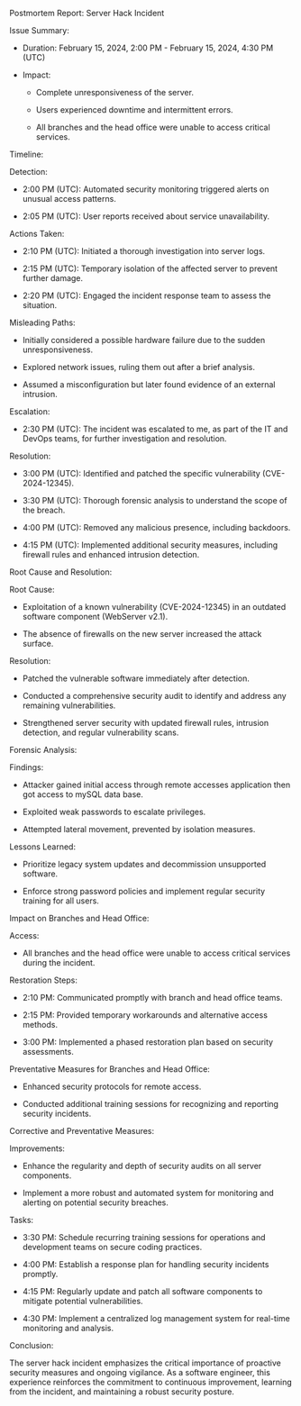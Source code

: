 Postmortem Report: Server Hack Incident 


Issue Summary:

- Duration: February 15, 2024, 2:00 PM - February 15, 2024, 4:30 PM (UTC)

- Impact:

  - Complete unresponsiveness of the server.

  - Users experienced downtime and intermittent errors.

  - All branches and the head office were unable to access critical services.

Timeline:

Detection:

- 2:00 PM (UTC): Automated security monitoring triggered alerts on unusual access patterns.

- 2:05 PM (UTC): User reports received about service unavailability.

Actions Taken:

- 2:10 PM (UTC): Initiated a thorough investigation into server logs.

- 2:15 PM (UTC): Temporary isolation of the affected server to prevent further damage.

- 2:20 PM (UTC): Engaged the incident response team to assess the situation.

Misleading Paths:

- Initially considered a possible hardware failure due to the sudden unresponsiveness.

- Explored network issues, ruling them out after a brief analysis.

- Assumed a misconfiguration but later found evidence of an external intrusion.

Escalation:

- 2:30 PM (UTC): The incident was escalated to me, as part of the IT and DevOps teams, for further investigation and resolution.

Resolution:

- 3:00 PM (UTC): Identified and patched the specific vulnerability (CVE-2024-12345).

- 3:30 PM (UTC): Thorough forensic analysis to understand the scope of the breach.

- 4:00 PM (UTC): Removed any malicious presence, including backdoors.

- 4:15 PM (UTC): Implemented additional security measures, including firewall rules and enhanced intrusion detection.

Root Cause and Resolution:

Root Cause:

- Exploitation of a known vulnerability (CVE-2024-12345) in an outdated software component (WebServer v2.1).

- The absence of firewalls on the new server increased the attack surface.

Resolution:

- Patched the vulnerable software immediately after detection.

- Conducted a comprehensive security audit to identify and address any remaining vulnerabilities.

- Strengthened server security with updated firewall rules, intrusion detection, and regular vulnerability scans.

Forensic Analysis:

Findings:

- Attacker gained initial access through remote accesses application then got access to mySQL data base.

- Exploited weak passwords to escalate privileges.

- Attempted lateral movement, prevented by isolation measures.

Lessons Learned:

- Prioritize legacy system updates and decommission unsupported software.

- Enforce strong password policies and implement regular security training for all users.

Impact on Branches and Head Office:

Access:

- All branches and the head office were unable to access critical services during the incident.

Restoration Steps:

- 2:10 PM: Communicated promptly with branch and head office teams.

- 2:15 PM: Provided temporary workarounds and alternative access methods.

- 3:00 PM: Implemented a phased restoration plan based on security assessments.

Preventative Measures for Branches and Head Office:

- Enhanced security protocols for remote access.

- Conducted additional training sessions for recognizing and reporting security incidents.

Corrective and Preventative Measures:

Improvements:

- Enhance the regularity and depth of security audits on all server components.

- Implement a more robust and automated system for monitoring and alerting on potential security breaches.

Tasks:

- 3:30 PM: Schedule recurring training sessions for operations and development teams on secure coding practices.

- 4:00 PM: Establish a response plan for handling security incidents promptly.

- 4:15 PM: Regularly update and patch all software components to mitigate potential vulnerabilities.

- 4:30 PM: Implement a centralized log management system for real-time monitoring and analysis.

Conclusion:

The server hack incident emphasizes the critical importance of proactive security measures and ongoing vigilance. As a software engineer, this experience reinforces the commitment to continuous improvement, learning from the incident, and maintaining a robust security posture.


